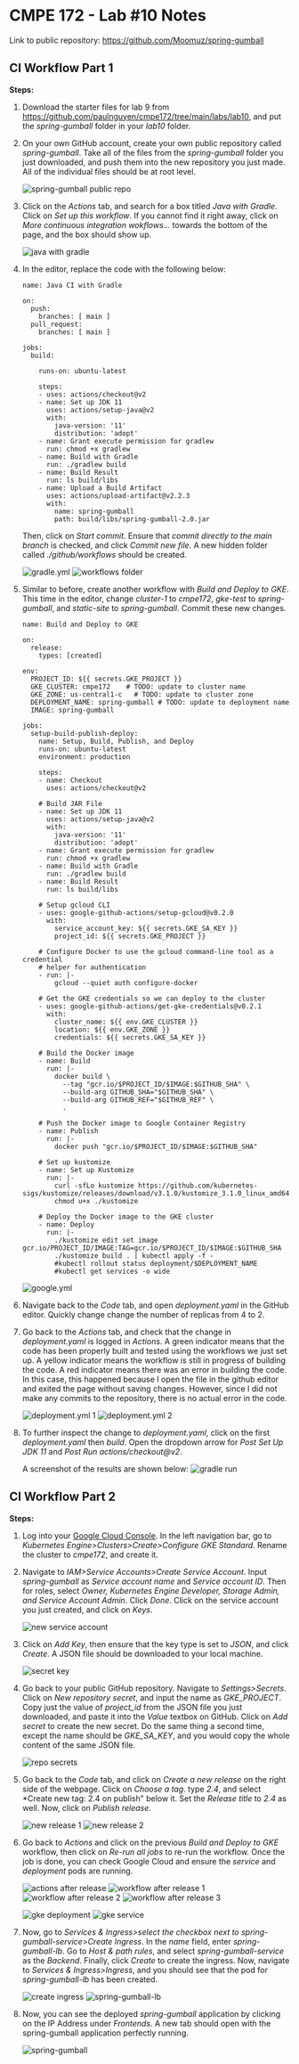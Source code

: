 # CMPE 172 - Lab #10 Notes

Link to public repository: https://github.com/Moomuz/spring-gumball

## CI Workflow Part 1
**Steps:**

1. Download the starter files for lab 9 from https://github.com/paulnguyen/cmpe172/tree/main/labs/lab10, and put the *spring-gumball* folder in your *lab10* folder. 

2. On your own GitHub account, create your own public repository called *spring-gumball*. Take all of the files from the *spring-gumball* folder you just downloaded, and push them into the new repository you just made. All of the individual files should be at root level. 

   ![spring-gumball public repo](https://github.com/nguyensjsu/cmpe172-moomuz/blob/main/labs/lab10/images/spring-gumball%20public%20repo.png)

3. Click on the *Actions* tab, and search for a box titled *Java with Gradle*. Click on *Set up this workflow*. If you cannot find it right away, click on *More continuous integration wokflows...* towards the bottom of the page, and the box should show up. 

   ![java with gradle](https://github.com/nguyensjsu/cmpe172-moomuz/blob/main/labs/lab10/images/java%20with%20gradle.png)

4. In the editor, replace the code with the following below:
   ```
   name: Java CI with Gradle

   on:
     push:
       branches: [ main ]
     pull_request:
       branches: [ main ]

   jobs:
     build:

       runs-on: ubuntu-latest

       steps:
       - uses: actions/checkout@v2
       - name: Set up JDK 11
         uses: actions/setup-java@v2
         with:
           java-version: '11'
           distribution: 'adopt'
       - name: Grant execute permission for gradlew
         run: chmod +x gradlew
       - name: Build with Gradle
         run: ./gradlew build
       - name: Build Result
         run: ls build/libs
       - name: Upload a Build Artifact
         uses: actions/upload-artifact@v2.2.3
         with:
           name: spring-gumball
           path: build/libs/spring-gumball-2.0.jar
    ```
    Then, click on *Start commit*. Ensure that *commit directly to the main branch* is checked, and click *Commit new file*. A new hidden folder called *./github/workflows* should be created.
    
    ![gradle.yml](https://github.com/nguyensjsu/cmpe172-moomuz/blob/main/labs/lab10/images/gradle.yml.png)
    ![workflows folder](https://github.com/nguyensjsu/cmpe172-moomuz/blob/main/labs/lab10/images/workflows%20folder.png)
    
5. Similar to before, create another workflow with *Build and Deploy to GKE*. This time in the editor, change *cluster-1* to *cmpe172*, *gke-test* to *spring-gumball*, and *static-site* to *spring-gumball*. Commit these new changes.
   ```
   name: Build and Deploy to GKE

   on:
     release:
       types: [created]

   env:
     PROJECT_ID: ${{ secrets.GKE_PROJECT }}
     GKE_CLUSTER: cmpe172    # TODO: update to cluster name
     GKE_ZONE: us-central1-c   # TODO: update to cluster zone
     DEPLOYMENT_NAME: spring-gumball # TODO: update to deployment name
     IMAGE: spring-gumball

   jobs:
     setup-build-publish-deploy:
       name: Setup, Build, Publish, and Deploy
       runs-on: ubuntu-latest
       environment: production

       steps:
       - name: Checkout
         uses: actions/checkout@v2

       # Build JAR File
       - name: Set up JDK 11
         uses: actions/setup-java@v2
         with:
           java-version: '11'
           distribution: 'adopt'
       - name: Grant execute permission for gradlew
         run: chmod +x gradlew
       - name: Build with Gradle
         run: ./gradlew build
       - name: Build Result
         run: ls build/libs

       # Setup gcloud CLI
       - uses: google-github-actions/setup-gcloud@v0.2.0
         with:
           service_account_key: ${{ secrets.GKE_SA_KEY }}
           project_id: ${{ secrets.GKE_PROJECT }}

       # Configure Docker to use the gcloud command-line tool as a credential
       # helper for authentication
       - run: |-
           gcloud --quiet auth configure-docker

       # Get the GKE credentials so we can deploy to the cluster
       - uses: google-github-actions/get-gke-credentials@v0.2.1
         with:
           cluster_name: ${{ env.GKE_CLUSTER }}
           location: ${{ env.GKE_ZONE }}
           credentials: ${{ secrets.GKE_SA_KEY }}

       # Build the Docker image
       - name: Build
         run: |-
           docker build \
             --tag "gcr.io/$PROJECT_ID/$IMAGE:$GITHUB_SHA" \
             --build-arg GITHUB_SHA="$GITHUB_SHA" \
             --build-arg GITHUB_REF="$GITHUB_REF" \
             .

       # Push the Docker image to Google Container Registry
       - name: Publish
         run: |-
           docker push "gcr.io/$PROJECT_ID/$IMAGE:$GITHUB_SHA"

       # Set up kustomize
       - name: Set up Kustomize
         run: |-
           curl -sfLo kustomize https://github.com/kubernetes-sigs/kustomize/releases/download/v3.1.0/kustomize_3.1.0_linux_amd64
           chmod u+x ./kustomize

       # Deploy the Docker image to the GKE cluster
       - name: Deploy
         run: |-
           ./kustomize edit set image gcr.io/PROJECT_ID/IMAGE:TAG=gcr.io/$PROJECT_ID/$IMAGE:$GITHUB_SHA
           ./kustomize build . | kubectl apply -f -
           #kubectl rollout status deployment/$DEPLOYMENT_NAME
           #kubectl get services -o wide
   ```

   ![google.yml](https://github.com/nguyensjsu/cmpe172-moomuz/blob/main/labs/lab10/images/google.yml.png)

6. Navigate back to the *Code* tab, and open *deployment.yaml* in the GitHub editor. Quickly change change the number of replicas from 4 to 2. 

7. Go back to the *Actions* tab, and check that the change in *deployment.yaml* is logged in *Actions*. A green indicator means that the code has been properly built and tested using the workflows we just set up. A yellow indicator means the workflow is still in progress of building the code. A red indicator means there was an error in building the code. In this case, this happened because I open the file in the github editor and exited the page without saving changes. However, since I did not make any commits to the repository, there is no actual error in the code.

   ![deployment.yml 1](https://github.com/nguyensjsu/cmpe172-moomuz/blob/main/labs/lab10/images/deployment.yml%201.png)
   ![deployment.yml 2](https://github.com/nguyensjsu/cmpe172-moomuz/blob/main/labs/lab10/images/deployment.yml%202.png)

8. To further inspect the change to *deployment.yaml*, click on the first *deployment.yaml* then *build*. Open the dropdown arrow for *Post Set Up JDK 11* and *Post Run actions/checkout@v2*.

   A screenshot of the results are shown below: 
   ![gradle run](https://github.com/nguyensjsu/cmpe172-moomuz/blob/main/labs/lab10/images/gradle%20run.png)
   
## CI Workflow Part 2
**Steps:**

1. Log into your [Google Cloud Console](https://cloud.google.com/gcp?utm_source=google&utm_medium=cpc&utm_campaign=na-US-test-all-en-dr-bkws-all-all-trial-e-dr-1009892&utm_content=text-ad-none-any-DEV_c-CRE_491349594127-ADGP_Desk%20%7C%20BKWS%20-%20EXA%20%7C%20Txt%20~%20Storage%20~%20Cloud%20Storage_Cloud-KWID_43700060017921803-kwd-6458750523&utm_term=KW_google%20cloud-ST_google%20cloud&gclid=CjwKCAjw-ZCKBhBkEiwAM4qfF6KsfYUTnzI8bfp8t8HuyR_7zjpOCiG7A-xfOuO0ObfQFU5_pFVerxoCGBwQAvD_BwE&gclsrc=aw.ds). In the left navigation bar, go to *Kubernetes Engine>Clusters>Create>Configure GKE Standard*. Rename the cluster to *cmpe172*, and create it.

2. Navigate to *IAM>Service Accounts>Create Service Account*. Input *spring-gumball* as *Service account name* and *Service account ID*. Then for roles, select *Owner, Kubernetes Engine Developer, Storage Admin, and Service Account Admin*. Click *Done*. Click on the service account you just created, and click on *Keys*.

   ![new service account](https://github.com/nguyensjsu/cmpe172-moomuz/blob/main/labs/lab10/images/new%20service%20account.png)

3. Click on *Add Key*, then ensure that the key type is set to *JSON*, and click *Create*. A JSON file should be downloaded to your local machine. 

   ![secret key](https://github.com/nguyensjsu/cmpe172-moomuz/blob/main/labs/lab10/images/secret%20key.png)

4. Go back to your public GitHub repository. Navigate to *Settings>Secrets*. Click on *New repository secret*, and input the name as *GKE_PROJECT*. Copy just the value of *project_id* from the JSON file you just downloaded, and paste it into the *Value* textbox on GitHub. Click on *Add secret* to create the new secret. Do the same thing a second time, except the name should be *GKE_SA_KEY*, and you would copy the whole content of the same JSON file. 

   ![repo secrets](https://github.com/nguyensjsu/cmpe172-moomuz/blob/main/labs/lab10/images/repo%20secrets.png)

5. Go back to the *Code* tab, and click on *Create a new release* on the right side of the webpage. Click on *Choose a tag*. type *2.4*, and select *Create new tag: 2.4 on publish" below it. Set the *Release title* to *2.4* as well. Now, click on *Publish release*.

   ![new release 1](https://github.com/nguyensjsu/cmpe172-moomuz/blob/main/labs/lab10/images/new%20release%201.png)
   ![new release 2](https://github.com/nguyensjsu/cmpe172-moomuz/blob/main/labs/lab10/images/new%20release%202.png)

6. Go back to *Actions* and click on the previous *Build and Deploy to GKE* workflow, then click on *Re-run all jobs* to re-run the workflow. Once the job is done, you can check Google Cloud and ensure the *service* and *deployment* pods are running. 

   ![actions after release](https://github.com/nguyensjsu/cmpe172-moomuz/blob/main/labs/lab10/images/actions%20after%20release.png)
   ![workflow after release 1](https://github.com/nguyensjsu/cmpe172-moomuz/blob/main/labs/lab10/images/workflow%20after%20release%201.png)
   ![workflow after release 2](https://github.com/nguyensjsu/cmpe172-moomuz/blob/main/labs/lab10/images/workflow%20after%20release%202.png)
   ![workflow after release 3](https://github.com/nguyensjsu/cmpe172-moomuz/blob/main/labs/lab10/images/workflow%20after%20release%203.png)
   
   ![gke deployment](https://github.com/nguyensjsu/cmpe172-moomuz/blob/main/labs/lab10/images/gke%20deployment.png)
   ![gke service](https://github.com/nguyensjsu/cmpe172-moomuz/blob/main/labs/lab10/images/gke%20service.png)

7. Now, go to *Services & Ingress>select the checkbox next to spring-gumball-service>Create Ingress*. In the *name* field, enter *spring-gumball-lb*. Go to *Host & path rules*, and select *spring-gumball-service* as the *Backend*. Finally, click *Create* to create the ingress. Now, navigate to *Services & Ingress>Ingress*, and you should see that the pod for *spring-gumball-lb* has been created.

   ![create ingress](https://github.com/nguyensjsu/cmpe172-moomuz/blob/main/labs/lab10/images/create%20ingress.png)
   ![spring-gumball-lb](https://github.com/nguyensjsu/cmpe172-moomuz/blob/main/labs/lab10/images/spring-gumball-lb.png)
   
8. Now, you can see the deployed *spring-gumball* application by clicking on the IP Address under *Frontends*. A new tab should open with the spring-gumball application perfectly running.

   ![spring-gumball](https://github.com/nguyensjsu/cmpe172-moomuz/blob/main/labs/lab10/images/spring-gumball.png)

